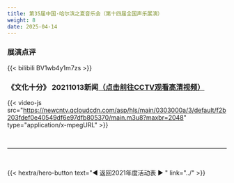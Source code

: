 ```yaml
---
title: 第35届中国·哈尔滨之夏音乐会（第十四届全国声乐展演） 	
weight: 8
date: 2025-04-14
---
```


### 展演点评

{{< bilibili BV1wb4y1m7zs >}}


### 《文化十分》 20211013新闻[（点击前往CCTV观看高清视频）](https://tv.cctv.com/2021/10/14/VIDEXxLn6PIlLIRyaDR2rnlf211014.shtml)

{{< video-js src="https://newcntv.qcloudcdn.com/asp/hls/main/0303000a/3/default/f2b203fdef0e40549df6e97dfb805370/main.m3u8?maxbr=2048" type="application/x-mpegURL" >}}


<br>
<hr>
<br>

{{< hextra/hero-button text="◀ 返回2021年度活动表 ▶ " link="../" >}}



